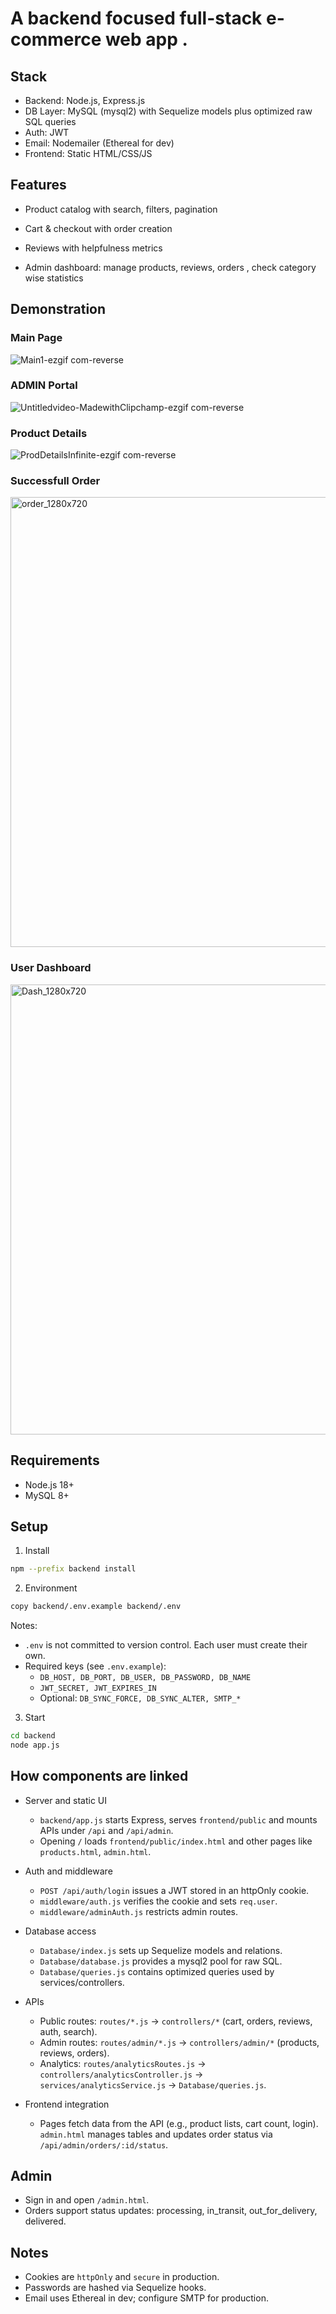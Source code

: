 
# A backend focused full-stack e-commerce web app .

## Stack

- Backend: Node.js, Express.js
- DB Layer: MySQL (mysql2) with Sequelize models plus optimized raw SQL queries
- Auth: JWT 
- Email: Nodemailer (Ethereal for dev)
- Frontend: Static HTML/CSS/JS

## Features

- Product catalog with search, filters, pagination
- Cart & checkout with order creation 
- Reviews with helpfulness metrics 

- Admin dashboard: manage products, reviews, orders , check category wise statistics

## Demonstration 
### Main Page

![Main1-ezgif com-reverse](https://github.com/user-attachments/assets/3e2a7980-3410-4602-b130-6ebc06e06bf4)



### ADMIN Portal
![Untitledvideo-MadewithClipchamp-ezgif com-reverse](https://github.com/user-attachments/assets/33670851-b7df-4dda-9217-e522bb86c998)



### Product Details 
![ProdDetailsInfinite-ezgif com-reverse](https://github.com/user-attachments/assets/02859205-c18e-40b6-b1a3-a0be9f243afb)

### Successfull Order 
<img width="1280" height="720" alt="order_1280x720" src="https://github.com/user-attachments/assets/72db90b8-90b9-4fd8-befb-0275e94e249a" />


### User Dashboard
<img width="1280" height="720" alt="Dash_1280x720" src="https://github.com/user-attachments/assets/62a88233-ef49-42fa-bcd3-0a7c2036acfa" />








## Requirements

- Node.js 18+
- MySQL 8+


## Setup

1) Install

```bash
npm --prefix backend install
```

2) Environment

```bash
copy backend/.env.example backend/.env
```

Notes:
- `.env` is not committed to version control. Each user must create their own.
- Required keys (see `.env.example`):
  - `DB_HOST, DB_PORT, DB_USER, DB_PASSWORD, DB_NAME`
  - `JWT_SECRET, JWT_EXPIRES_IN`
  - Optional: `DB_SYNC_FORCE, DB_SYNC_ALTER, SMTP_*`

3) Start

```bash
cd backend
node app.js
```

## How components are linked

- Server and static UI
  - `backend/app.js` starts Express, serves `frontend/public` and mounts APIs under `/api` and `/api/admin`.
  - Opening `/` loads `frontend/public/index.html` and other pages like `products.html`, `admin.html`.

- Auth and middleware
  - `POST /api/auth/login` issues a JWT stored in an httpOnly cookie.
  - `middleware/auth.js` verifies the cookie and sets `req.user`.
  - `middleware/adminAuth.js` restricts admin routes.

- Database access
  - `Database/index.js` sets up Sequelize models and relations.
  - `Database/database.js` provides a mysql2 pool for raw SQL.
  - `Database/queries.js` contains optimized queries used by services/controllers.

- APIs
  - Public routes: `routes/*.js` → `controllers/*` (cart, orders, reviews, auth, search).
  - Admin routes: `routes/admin/*.js` → `controllers/admin/*` (products, reviews, orders).
  - Analytics: `routes/analyticsRoutes.js` → `controllers/analyticsController.js` → `services/analyticsService.js` → `Database/queries.js`.

- Frontend integration
  - Pages fetch data from the API (e.g., product lists, cart count, login). `admin.html` manages tables and updates order status via `/api/admin/orders/:id/status`.
    

## Admin

- Sign in and open `/admin.html`.
- Orders support status updates: processing, in_transit, out_for_delivery, delivered.

## Notes

- Cookies are `httpOnly` and `secure` in production.
- Passwords are hashed via Sequelize hooks.
- Email uses Ethereal in dev; configure SMTP for production.

